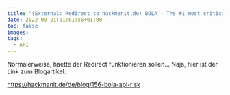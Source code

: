 ```yaml
---
title: "(External: Redirect to hackmanit.de) BOLA - The #1 most critical API risk exemplified"
date: 2022-09-21T01:01:56+01:00
toc: false
images:
tags:
  - API
---
```


Normalerweise, haette der Redirect funktionieren sollen... Naja, hier ist der Link zum Blogartikel:

https://hackmanit.de/de/blog/156-bola-api-risk
